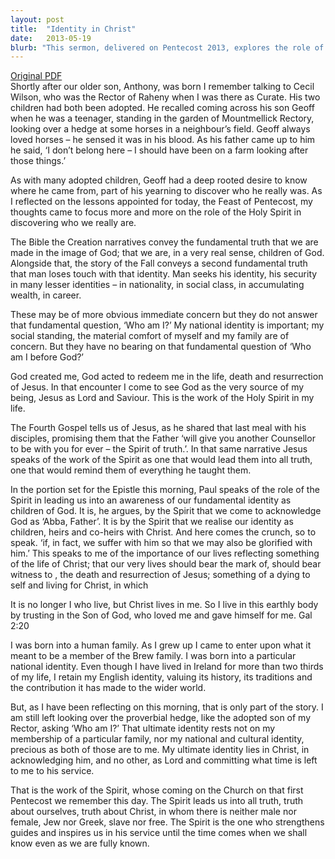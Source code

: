 ```yaml
---
layout: post
title:  "Identity in Christ"
date:   2013-05-19
blurb: "This sermon, delivered on Pentecost 2013, explores the role of the Holy Spirit in helping us discover our true identity as children of God. It emphasizes that our ultimate identity lies not in our social status, nationality, or wealth, but in Christ. The sermon encourages us to reflect Christ in our lives, bearing witness to His death and resurrection."
---
```

[Original PDF](/assets/pdf/pentecost2013.pdf)    
Shortly after our older son, Anthony, was born I remember talking to Cecil Wilson, who was the Rector of Raheny when I was there as Curate. His two children had both been adopted. He recalled coming across his son Geoff when he was a teenager, standing in the garden of Mountmellick Rectory, looking over a hedge at some horses in a neighbour’s field. Geoff always loved horses – he sensed it was in his blood. As his father came up to him he said, ‘I don’t belong here – I should have been on a farm looking after those things.’

As with many adopted children, Geoff had a deep rooted desire to know where he came from, part of his yearning to discover who he really was. As I reflected on the lessons appointed for today, the Feast of Pentecost, my thoughts came to focus more and more on the role of the Holy Spirit in discovering who we really are.

The Bible the Creation narratives convey the fundamental truth that we are made in the image of God; that we are, in a very real sense, children of God. Alongside that, the story of the Fall conveys a second fundamental truth that man loses touch with that identity. Man seeks his identity, his security in many lesser identities – in nationality, in social class, in accumulating wealth, in career.

These may be of more obvious immediate concern but they do not answer that fundamental question, ‘Who am I?’ My national identity is important; my social standing, the material comfort of myself and my family are of concern. But they have no bearing on that fundamental question of ‘Who am I before God?’

God created me, God acted to redeem me in the life, death and resurrection of Jesus. In that encounter I come to see God as the very source of my being, Jesus as Lord and Saviour. This is the work of the Holy Spirit in my life.

The Fourth Gospel tells us of Jesus, as he shared that last meal with his disciples, promising them that the Father ‘will give you another Counsellor to be with you for ever – the Spirit of truth.’. In that same narrative Jesus speaks of the work of the Spirit as one that would lead them into all truth, one that would remind them of everything he taught them.

In the portion set for the Epistle this morning, Paul speaks of the role of the Spirit in leading us into an awareness of our fundamental identity as children of God. It is, he argues, by the Spirit that we come to acknowledge God as ‘Abba, Father’. It is by the Spirit that we realise our identity as children, heirs and co-heirs with Christ. And here comes the crunch, so to speak. ‘if, in fact, we suffer with him so that we may also be glorified with him.’ This speaks to me of the importance of our lives reflecting something of the life of Christ; that our very lives should bear the mark of, should bear witness to , the death and resurrection of Jesus; something of a dying to self and living for Christ, in which

It is no longer I who live, but Christ lives in me. So I live in this earthly body by trusting in the Son of God, who loved me and gave himself for me. Gal 2:20

I was born into a human family. As I grew up I came to enter upon what it meant to be a member of the Brew family. I was born into a particular national identity. Even though I have lived in Ireland for more than two thirds of my life, I retain my English identity, valuing its history, its traditions and the contribution it has made to the wider world.

But, as I have been reflecting on this morning, that is only part of the story. I am still left looking over the proverbial hedge, like the adopted son of my Rector, asking ‘Who am I?’ That ultimate identity rests not on my membership of a particular family, nor my national and cultural identity, precious as both of those are to me. My ultimate identity lies in Christ, in acknowledging him, and no other, as Lord and committing what time is left to me to his service.

That is the work of the Spirit, whose coming on the Church on that first Pentecost we remember this day. The Spirit leads us into all truth, truth about ourselves, truth about Christ, in whom there is neither male nor female, Jew nor Greek, slave nor free. The Spirit is the one who strengthens guides and inspires us in his service until the time comes when we shall know even as we are fully known.
